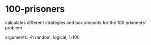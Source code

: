 # 100-prisoners
calculates different strategies and box amounts for the 100 prisoners' problem

arguments: -h
<strategy> <num>
random, logical, 1-100


